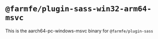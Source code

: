 # `@farmfe/plugin-sass-win32-arm64-msvc`

This is the aarch64-pc-windows-msvc binary for `@farmfe/plugin-sass`
